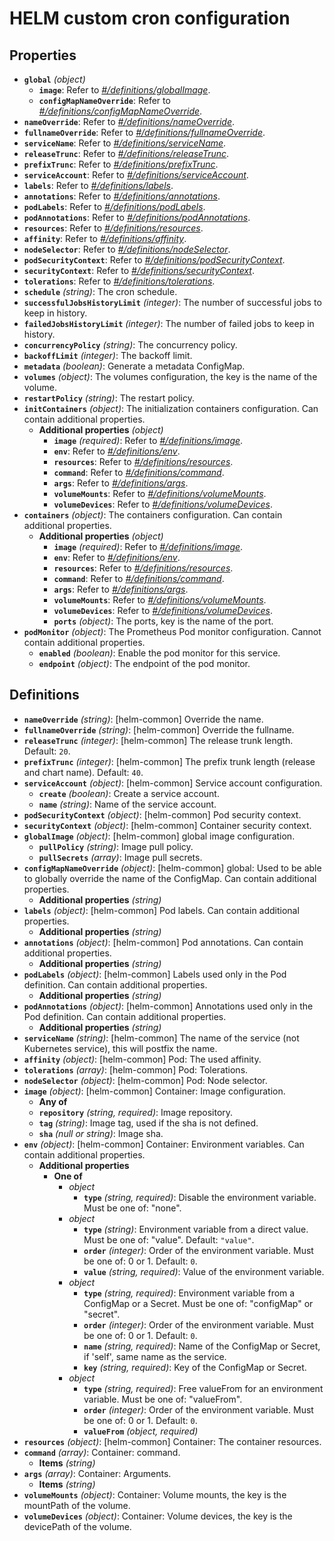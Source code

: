 # HELM custom cron configuration

## Properties

- <a id="properties/global"></a>**`global`** _(object)_
  - <a id="properties/global/properties/image"></a>**`image`**: Refer to _[#/definitions/globalImage](#definitions/globalImage)_.
  - <a id="properties/global/properties/configMapNameOverride"></a>**`configMapNameOverride`**: Refer to _[#/definitions/configMapNameOverride](#definitions/configMapNameOverride)_.
- <a id="properties/nameOverride"></a>**`nameOverride`**: Refer to _[#/definitions/nameOverride](#definitions/nameOverride)_.
- <a id="properties/fullnameOverride"></a>**`fullnameOverride`**: Refer to _[#/definitions/fullnameOverride](#definitions/fullnameOverride)_.
- <a id="properties/serviceName"></a>**`serviceName`**: Refer to _[#/definitions/serviceName](#definitions/serviceName)_.
- <a id="properties/releaseTrunc"></a>**`releaseTrunc`**: Refer to _[#/definitions/releaseTrunc](#definitions/releaseTrunc)_.
- <a id="properties/prefixTrunc"></a>**`prefixTrunc`**: Refer to _[#/definitions/prefixTrunc](#definitions/prefixTrunc)_.
- <a id="properties/serviceAccount"></a>**`serviceAccount`**: Refer to _[#/definitions/serviceAccount](#definitions/serviceAccount)_.
- <a id="properties/labels"></a>**`labels`**: Refer to _[#/definitions/labels](#definitions/labels)_.
- <a id="properties/annotations"></a>**`annotations`**: Refer to _[#/definitions/annotations](#definitions/annotations)_.
- <a id="properties/podLabels"></a>**`podLabels`**: Refer to _[#/definitions/podLabels](#definitions/podLabels)_.
- <a id="properties/podAnnotations"></a>**`podAnnotations`**: Refer to _[#/definitions/podAnnotations](#definitions/podAnnotations)_.
- <a id="properties/resources"></a>**`resources`**: Refer to _[#/definitions/resources](#definitions/resources)_.
- <a id="properties/affinity"></a>**`affinity`**: Refer to _[#/definitions/affinity](#definitions/affinity)_.
- <a id="properties/nodeSelector"></a>**`nodeSelector`**: Refer to _[#/definitions/nodeSelector](#definitions/nodeSelector)_.
- <a id="properties/podSecurityContext"></a>**`podSecurityContext`**: Refer to _[#/definitions/podSecurityContext](#definitions/podSecurityContext)_.
- <a id="properties/securityContext"></a>**`securityContext`**: Refer to _[#/definitions/securityContext](#definitions/securityContext)_.
- <a id="properties/tolerations"></a>**`tolerations`**: Refer to _[#/definitions/tolerations](#definitions/tolerations)_.
- <a id="properties/schedule"></a>**`schedule`** _(string)_: The cron schedule.
- <a id="properties/successfulJobsHistoryLimit"></a>**`successfulJobsHistoryLimit`** _(integer)_: The number of successful jobs to keep in history.
- <a id="properties/failedJobsHistoryLimit"></a>**`failedJobsHistoryLimit`** _(integer)_: The number of failed jobs to keep in history.
- <a id="properties/concurrencyPolicy"></a>**`concurrencyPolicy`** _(string)_: The concurrency policy.
- <a id="properties/backoffLimit"></a>**`backoffLimit`** _(integer)_: The backoff limit.
- <a id="properties/metadata"></a>**`metadata`** _(boolean)_: Generate a metadata ConfigMap.
- <a id="properties/volumes"></a>**`volumes`** _(object)_: The volumes configuration, the key is the name of the volume.
- <a id="properties/restartPolicy"></a>**`restartPolicy`** _(string)_: The restart policy.
- <a id="properties/initContainers"></a>**`initContainers`** _(object)_: The initialization containers configuration. Can contain additional properties.
  - <a id="properties/initContainers/additionalProperties"></a>**Additional properties** _(object)_
    - <a id="properties/initContainers/additionalProperties/properties/image"></a>**`image`** _(required)_: Refer to _[#/definitions/image](#definitions/image)_.
    - <a id="properties/initContainers/additionalProperties/properties/env"></a>**`env`**: Refer to _[#/definitions/env](#definitions/env)_.
    - <a id="properties/initContainers/additionalProperties/properties/resources"></a>**`resources`**: Refer to _[#/definitions/resources](#definitions/resources)_.
    - <a id="properties/initContainers/additionalProperties/properties/command"></a>**`command`**: Refer to _[#/definitions/command](#definitions/command)_.
    - <a id="properties/initContainers/additionalProperties/properties/args"></a>**`args`**: Refer to _[#/definitions/args](#definitions/args)_.
    - <a id="properties/initContainers/additionalProperties/properties/volumeMounts"></a>**`volumeMounts`**: Refer to _[#/definitions/volumeMounts](#definitions/volumeMounts)_.
    - <a id="properties/initContainers/additionalProperties/properties/volumeDevices"></a>**`volumeDevices`**: Refer to _[#/definitions/volumeDevices](#definitions/volumeDevices)_.
- <a id="properties/containers"></a>**`containers`** _(object)_: The containers configuration. Can contain additional properties.
  - <a id="properties/containers/additionalProperties"></a>**Additional properties** _(object)_
    - <a id="properties/containers/additionalProperties/properties/image"></a>**`image`** _(required)_: Refer to _[#/definitions/image](#definitions/image)_.
    - <a id="properties/containers/additionalProperties/properties/env"></a>**`env`**: Refer to _[#/definitions/env](#definitions/env)_.
    - <a id="properties/containers/additionalProperties/properties/resources"></a>**`resources`**: Refer to _[#/definitions/resources](#definitions/resources)_.
    - <a id="properties/containers/additionalProperties/properties/command"></a>**`command`**: Refer to _[#/definitions/command](#definitions/command)_.
    - <a id="properties/containers/additionalProperties/properties/args"></a>**`args`**: Refer to _[#/definitions/args](#definitions/args)_.
    - <a id="properties/containers/additionalProperties/properties/volumeMounts"></a>**`volumeMounts`**: Refer to _[#/definitions/volumeMounts](#definitions/volumeMounts)_.
    - <a id="properties/containers/additionalProperties/properties/volumeDevices"></a>**`volumeDevices`**: Refer to _[#/definitions/volumeDevices](#definitions/volumeDevices)_.
    - <a id="properties/containers/additionalProperties/properties/ports"></a>**`ports`** _(object)_: The ports, key is the name of the port.
- <a id="properties/podMonitor"></a>**`podMonitor`** _(object)_: The Prometheus Pod monitor configuration. Cannot contain additional properties.
  - <a id="properties/podMonitor/properties/enabled"></a>**`enabled`** _(boolean)_: Enable the pod monitor for this service.
  - <a id="properties/podMonitor/properties/endpoint"></a>**`endpoint`** _(object)_: The endpoint of the pod monitor.

## Definitions

- <a id="definitions/nameOverride"></a>**`nameOverride`** _(string)_: [helm-common] Override the name.
- <a id="definitions/fullnameOverride"></a>**`fullnameOverride`** _(string)_: [helm-common] Override the fullname.
- <a id="definitions/releaseTrunc"></a>**`releaseTrunc`** _(integer)_: [helm-common] The release trunk length. Default: `20`.
- <a id="definitions/prefixTrunc"></a>**`prefixTrunc`** _(integer)_: [helm-common] The prefix trunk length (release and chart name). Default: `40`.
- <a id="definitions/serviceAccount"></a>**`serviceAccount`** _(object)_: [helm-common] Service account configuration.
  - <a id="definitions/serviceAccount/properties/create"></a>**`create`** _(boolean)_: Create a service account.
  - <a id="definitions/serviceAccount/properties/name"></a>**`name`** _(string)_: Name of the service account.
- <a id="definitions/podSecurityContext"></a>**`podSecurityContext`** _(object)_: [helm-common] Pod security context.
- <a id="definitions/securityContext"></a>**`securityContext`** _(object)_: [helm-common] Container security context.
- <a id="definitions/globalImage"></a>**`globalImage`** _(object)_: [helm-common] global image configuration.
  - <a id="definitions/globalImage/properties/pullPolicy"></a>**`pullPolicy`** _(string)_: Image pull policy.
  - <a id="definitions/globalImage/properties/pullSecrets"></a>**`pullSecrets`** _(array)_: Image pull secrets.
- <a id="definitions/configMapNameOverride"></a>**`configMapNameOverride`** _(object)_: [helm-common] global: Used to be able to globally override the name of the ConfigMap. Can contain additional properties.
  - <a id="definitions/configMapNameOverride/additionalProperties"></a>**Additional properties** _(string)_
- <a id="definitions/labels"></a>**`labels`** _(object)_: [helm-common] Pod labels. Can contain additional properties.
  - <a id="definitions/labels/additionalProperties"></a>**Additional properties** _(string)_
- <a id="definitions/annotations"></a>**`annotations`** _(object)_: [helm-common] Pod annotations. Can contain additional properties.
  - <a id="definitions/annotations/additionalProperties"></a>**Additional properties** _(string)_
- <a id="definitions/podLabels"></a>**`podLabels`** _(object)_: [helm-common] Labels used only in the Pod definition. Can contain additional properties.
  - <a id="definitions/podLabels/additionalProperties"></a>**Additional properties** _(string)_
- <a id="definitions/podAnnotations"></a>**`podAnnotations`** _(object)_: [helm-common] Annotations used only in the Pod definition. Can contain additional properties.
  - <a id="definitions/podAnnotations/additionalProperties"></a>**Additional properties** _(string)_
- <a id="definitions/serviceName"></a>**`serviceName`** _(string)_: [helm-common] The name of the service (not Kubernetes service), this will postfix the name.
- <a id="definitions/affinity"></a>**`affinity`** _(object)_: [helm-common] Pod: The used affinity.
- <a id="definitions/tolerations"></a>**`tolerations`** _(array)_: [helm-common] Pod: Tolerations.
- <a id="definitions/nodeSelector"></a>**`nodeSelector`** _(object)_: [helm-common] Pod: Node selector.
- <a id="definitions/image"></a>**`image`** _(object)_: [helm-common] Container: Image configuration.
  - **Any of**
  - <a id="definitions/image/properties/repository"></a>**`repository`** _(string, required)_: Image repository.
  - <a id="definitions/image/properties/tag"></a>**`tag`** _(string)_: Image tag, used if the sha is not defined.
  - <a id="definitions/image/properties/sha"></a>**`sha`** _(null or string)_: Image sha.
- <a id="definitions/env"></a>**`env`** _(object)_: [helm-common] Container: Environment variables. Can contain additional properties.
  - <a id="definitions/env/additionalProperties"></a>**Additional properties**
    - **One of**
      - <a id="definitions/env/additionalProperties/oneOf/0"></a>_object_
        - <a id="definitions/env/additionalProperties/oneOf/0/properties/type"></a>**`type`** _(string, required)_: Disable the environment variable. Must be one of: "none".
      - <a id="definitions/env/additionalProperties/oneOf/1"></a>_object_
        - <a id="definitions/env/additionalProperties/oneOf/1/properties/type"></a>**`type`** _(string)_: Environment variable from a direct value. Must be one of: "value". Default: `"value"`.
        - <a id="definitions/env/additionalProperties/oneOf/1/properties/order"></a>**`order`** _(integer)_: Order of the environment variable. Must be one of: 0 or 1. Default: `0`.
        - <a id="definitions/env/additionalProperties/oneOf/1/properties/value"></a>**`value`** _(string, required)_: Value of the environment variable.
      - <a id="definitions/env/additionalProperties/oneOf/2"></a>_object_
        - <a id="definitions/env/additionalProperties/oneOf/2/properties/type"></a>**`type`** _(string, required)_: Environment variable from a ConfigMap or a Secret. Must be one of: "configMap" or "secret".
        - <a id="definitions/env/additionalProperties/oneOf/2/properties/order"></a>**`order`** _(integer)_: Order of the environment variable. Must be one of: 0 or 1. Default: `0`.
        - <a id="definitions/env/additionalProperties/oneOf/2/properties/name"></a>**`name`** _(string, required)_: Name of the ConfigMap or Secret, if 'self', same name as the service.
        - <a id="definitions/env/additionalProperties/oneOf/2/properties/key"></a>**`key`** _(string, required)_: Key of the ConfigMap or Secret.
      - <a id="definitions/env/additionalProperties/oneOf/3"></a>_object_
        - <a id="definitions/env/additionalProperties/oneOf/3/properties/type"></a>**`type`** _(string, required)_: Free valueFrom for an environment variable. Must be one of: "valueFrom".
        - <a id="definitions/env/additionalProperties/oneOf/3/properties/order"></a>**`order`** _(integer)_: Order of the environment variable. Must be one of: 0 or 1. Default: `0`.
        - <a id="definitions/env/additionalProperties/oneOf/3/properties/valueFrom"></a>**`valueFrom`** _(object, required)_
- <a id="definitions/resources"></a>**`resources`** _(object)_: [helm-common] Container: The container resources.
- <a id="definitions/command"></a>**`command`** _(array)_: Container: command.
  - <a id="definitions/command/items"></a>**Items** _(string)_
- <a id="definitions/args"></a>**`args`** _(array)_: Container: Arguments.
  - <a id="definitions/args/items"></a>**Items** _(string)_
- <a id="definitions/volumeMounts"></a>**`volumeMounts`** _(object)_: Container: Volume mounts, the key is the mountPath of the volume.
- <a id="definitions/volumeDevices"></a>**`volumeDevices`** _(object)_: Container: Volume devices, the key is the devicePath of the volume.
